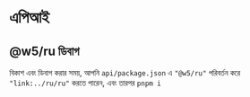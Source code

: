 # এপিআই

## @w5/ru ডিবাগ

বিকাশ এবং ডিবাগ করার সময়, আপনি `api/package.json` এ `"@w5/ru"` পরিবর্তন করে `"link:../ru/ru"` করতে পারেন, এবং তারপর `pnpm i`
